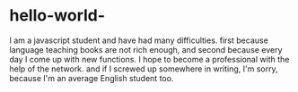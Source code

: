 # hello-world-

I am a javascript student and have had many difficulties. first because language teaching books are not rich enough, and second because every day I come up with new functions. I hope to become a professional with the help of the network. and if I screwed up somewhere in writing, I'm sorry, because I'm an average English student too.
